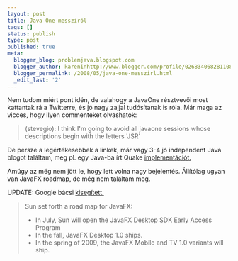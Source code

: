 ```yaml
---
layout: post
title: Java One messziről
tags: []
status: publish
type: post
published: true
meta:
  blogger_blog: problemjava.blogspot.com
  blogger_author: kareninhttp://www.blogger.com/profile/02683406828110839343noreply@blogger.com
  blogger_permalink: /2008/05/java-one-messzirl.html
  _edit_last: '2'
---
```

Nem tudom miért pont idén, de valahogy a JavaOne résztvevői most kattantak rá
a Twitterre, és jó nagy zajjal tudósítanak is róla. Már maga az vicces, hogy
ilyen commenteket olvashatok:

> (stevegio): I think I'm going to avoid all javaone sessions whose descriptions
begin with the letters 'JSR'
  
De persze a legértékesebbek a linkek, már vagy 3-4 jó independent Java blogot
találtam, meg pl. egy Java-ba írt Quake [implementációt.](http://bytonic.de/html/jake2_server.html)
  
Amúgy az még nem jött le, hogy lett volna nagy bejelentés. Állítólag ugyan van
JavaFX roadmap, de még nem találtam meg.

UPDATE: Google bácsi [kisegített.](http://news.yahoo.com/s/infoworld/20080506/tc_infoworld/100231)

> Sun set forth a road map for JavaFX:
>   
> * In July, Sun will open the JavaFX Desktop SDK Early Access Program  
> * In the fall, JavaFX Desktop 1.0 ships.  
> * In the spring of 2009, the JavaFX Mobile and TV 1.0 variants will ship.  

